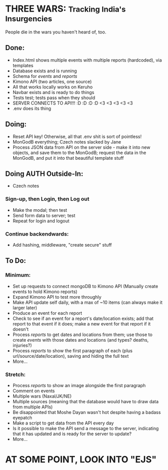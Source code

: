 # THREE WARS: <small> Tracking India's Insurgencies </small>

People die in the wars you haven't heard of, too.

## Done:

* Index.html shows multiple events with multiple reports (hardcoded), via templates
* Database exists and is running
* Schema for <i>events</i> and <i>reports</i>
* Kimono API (two articles, one source)
* All that works locally works on Keruho
* Navbar exists and is ready to do things
* Tests test; tests pass when they should
* SERVER CONNECTS TO API!!! :D :D :D :D <3 <3 <3 <3 <3
* .env does its thing

## Doing:

* Reset API key! Otherwise, all that .env shit is sort of pointless!
* MonGodB everything; Czech notes slacked by Jane
* Process JSON data from API on the server side - make it into new objects, and save them to the MonGodB; request the data in the MonGodB, and put it into that beautiful template stuff

## Doing AUTH Outside-In:

* Czech notes

### Sign-up, then Login, then Log out

* Make the modal; then test
* Send form data to server; test
* Repeat for login and logout

### Continue backendwards:

* Add hashing, middleware, "create secure" stuff

## To Do:

### Minimum:

* Set up requests to connect mongoDB to Kimono API (Manually create events to hold Kimono reports)
* Expand Kimono API to test more throughly
* Make API update self daily, with a max of ~10 items (can always make it larger later)
* Produce an event for each report
* Check to see if an event for a report's date/location exists; add that report to that event if it does; make a new event for that report if it doesn't
* Process <i>reports</i> to get dates and locations from them; use those to create <i>events</i> with those dates and locations (and types? deaths, injuries?)
* Process <i>reports</i> to show the first paragraph of each (plus url/source/date/location), saving and hiding the full text
* More...

### Stretch:

* Process <i>reports</i> to show an image alongside the first paragraph
* Comment on events
* Multiple wars (Naxal/JK/NE)
* Multiple sources (meaning that the database would have to draw data from multiple APIs)
* Be disappointed that Moshe Dayan wasn't hot despite having a badass eyepatch
* Make a script to get data from the API every day
* Is it possible to make the API send a message to the server, indicating that it has updated and is ready for the server to update?
* More...

# AT SOME POINT, LOOK INTO "EJS"